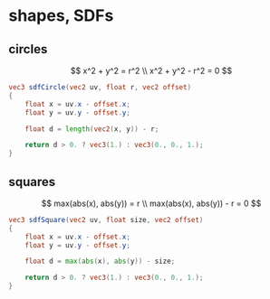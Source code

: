 # shapes, SDFs

## circles

$$
x^2 + y^2 = r^2 \\
x^2 + y^2 - r^2 = 0
$$

```glsl
vec3 sdfCircle(vec2 uv, float r, vec2 offset)
{
    float x = uv.x - offset.x;
    float y = uv.y - offset.y;

    float d = length(vec2(x, y)) - r;

    return d > 0. ? vec3(1.) : vec3(0., 0., 1.);
}
```

## squares

$$
max(abs(x), abs(y)) = r \\
max(abs(x), abs(y)) - r = 0
$$

```glsl
vec3 sdfSquare(vec2 uv, float size, vec2 offset) 
{
    float x = uv.x - offset.x;
    float y = uv.y - offset.y;

    float d = max(abs(x), abs(y)) - size;

    return d > 0. ? vec3(1.) : vec3(0., 0., 1.);
}

```
